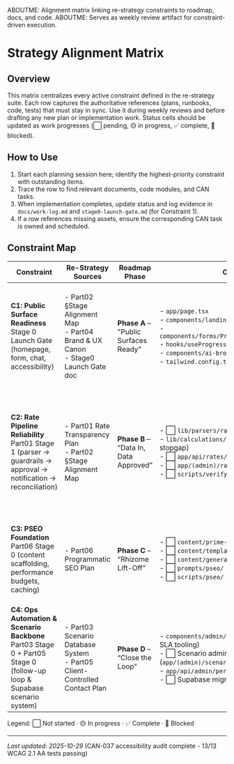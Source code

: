 ABOUTME: Alignment matrix linking re-strategy constraints to roadmap, docs, and code.
ABOUTME: Serves as weekly review artifact for constraint-driven execution.

# Strategy Alignment Matrix

## Overview

This matrix centralizes every active constraint defined in the re-strategy suite. Each row captures the authoritative references (plans, runbooks, code, tests) that must stay in sync. Use it during weekly reviews and before drafting any new plan or implementation work. Status cells should be updated as work progresses (⬜ pending, 🟡 in progress, ✅ complete, 🔴 blocked).

## How to Use

1. Start each planning session here; identify the highest-priority constraint with outstanding items.
2. Trace the row to find relevant documents, code modules, and CAN tasks.
3. When implementation completes, update status and log evidence in `docs/work-log.md` and `stage0-launch-gate.md` (for Constraint 1).
4. If a row references missing assets, ensure the corresponding CAN task is owned and scheduled.

## Constraint Map

| Constraint | Re-Strategy Sources | Roadmap Phase | Canonical Files | Runbooks | Active Plans | Code Modules / Tests | CAN Tasks | Status |
|------------|--------------------|---------------|-----------------|----------|--------------|----------------------|-----------|--------|
| **C1: Public Surface Readiness**<br/>Stage 0 Launch Gate (homepage, form, chat, accessibility) | - Part02 §Stage Alignment Map<br/>- Part04 Brand & UX Canon<br/>- Stage0 Launch Gate doc | **Phase A** – "Public Surfaces Ready" | - `app/page.tsx`<br/>- `components/landing/*.tsx`<br/>- `components/forms/ProgressiveFormWithController.tsx`<br/>- `hooks/useProgressiveFormController.ts`<br/>- `components/ai-broker/ResponsiveBrokerShell.tsx`<br/>- `tailwind.config.ts` (brand tokens) | - `docs/runbooks/brand/messaging.md`<br/>- `docs/runbooks/brand/copywriting-guide.md`<br/>- ✅ `docs/content/voice-and-tone.md` (CAN-036 complete)<br/>- ✅ `docs/test-reports/2025-10-29-accessibility-audit-can-037.md` (CAN-037 complete) | - ✅ Progressive form plan (archived 2025-10-24)<br/>- `mobile-ai-broker-ui-rebuild-plan.md` | - `tests/e2e/step3-ux-report.spec.ts`<br/>- `tests/e2e/chat-production-e2e.spec.ts`<br/>- `tests/hooks/useProgressiveFormController.test.tsx`<br/>- `tests/calculations/instant-profile.test.ts` (28/28 passing)<br/>- ✅ `tests/e2e/accessibility-audit.spec.ts` (13/13 WCAG 2.1 AA) | CAN-001, CAN-016, CAN-017, CAN-020, CAN-036, CAN-037 | 🟡 |
| **C2: Rate Pipeline Reliability**<br/>Part01 Stage 1 (parser → guardrails → approval → notification → reconciliation) | - Part01 Rate Transparency Plan<br/>- Part02 §Stage Alignment Map | **Phase B** – “Data In, Data Approved” | - ⬜ `lib/parsers/rates/*` (to be migrated)<br/>- `lib/calculations/instant-profile.ts` (current stopgap)<br/>- ⬜ `app/api/rates/ingest/route.ts`<br/>- ⬜ `app/(admin)/rates/pending/page.tsx`<br/>- ⬜ `scripts/verify-rate-snapshot.ts` | - ⬜ `docs/runbooks/data/rate-parser.md` (CAN-033)<br/>- ⬜ `docs/runbooks/chat/rate-reveal-guide.md` (CAN-034) | - `2025-10-31-parser-crm-integration-plan.md` (Stage A) | - `tests/calculations/instant-profile.test.ts`<br/>- `tests/dr-elena-v2-regulation.test.ts`<br/>- ⬜ `tests/rates/parser-contract.test.ts` | CAN-006, CAN-008, CAN-033, CAN-034, CAN-043, CAN-045, CAN-050 | ⬜ |
| **C3: PSEO Foundation**<br/>Part06 Stage 0 (content scaffolding, performance budgets, caching) | - Part06 Programmatic SEO Plan | **Phase C** – “Rhizome Lift-Off” | - ⬜ `content/prime-nodes/`<br/>- ⬜ `content/templates/`<br/>- ⬜ `content/generated/`<br/>- ⬜ `prompts/pseo/`<br/>- ⬜ `scripts/pseo/` | - ⬜ `docs/runbooks/content/pseo-rhizome-playbook.md`<br/>- ⬜ `docs/runbooks/content/template-library.md`<br/>- ⬜ `docs/runbooks/content/query-shaping.md`<br/>- ⬜ `docs/runbooks/content/pseo-setup.md` (CAN-040)<br/>- ⬜ `docs/runbooks/devops/pseo-edge-caching.md` (CAN-048) | - None yet (to be drafted after constraint sign-off) | - ⬜ PSEO lint/test scripts (package.json) (CAN-047)<br/>- ⬜ Lighthouse budget checks (CI) | CAN-005, CAN-040, CAN-047, CAN-048, CAN-049 | ⬜ |
| **C4: Ops Automation & Scenario Backbone**<br/>Part03 Stage 0 + Part05 Stage 0 (follow-up loop & Supabase scenario system) | - Part03 Scenario Database System<br/>- Part05 Client-Controlled Contact Plan | **Phase D** – “Close the Loop” | - `components/admin/PerformanceDashboard.tsx` (partial SLA tooling)<br/>- ⬜ Scenario admin console (`app/(admin)/scenarios/...`)<br/>- `app/api/admin/performance-analysis/route.ts`<br/>- ⬜ Supabase migrations for scenario tables | - ⬜ `docs/runbooks/data/scenario-retention.md` (CAN-035)<br/>- ⬜ `docs/runbooks/operations/follow-up-playbook.md` (CAN-038)<br/>- ⬜ `docs/runbooks/engineering/automation-platform.md` (CAN-039)<br/>- ⬜ `docs/runbooks/ops/{airtable-schema.md, referral-playbook.md, partner-care.md}` (CAN-041) | - None yet (to be created when work begins) | - ⬜ Follow-up tests (unit/integration)<br/>- ⬜ Supabase migration tests<br/>- Existing analytics scripts under review | CAN-035, CAN-038, CAN-039, CAN-041, CAN-046 | ⬜ |

Legend: ⬜ Not started · 🟡 In progress · ✅ Complete · 🔴 Blocked

---

*Last updated: 2025-10-29* (CAN-037 accessibility audit complete - 13/13 WCAG 2.1 AA tests passing)
